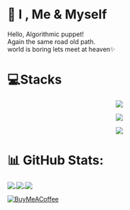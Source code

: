 # 💫 I , Me & Myself
Hello, Algorithmic puppet! <br>Again the same road old path.<br>world is boring lets meet at heaven✨

# 💻Stacks
<p align="center">
 <img src="https://skillicons.dev/icons?i=c,cs,cpp,py,js,ts" />
</p>
<p align="center">
 <img src="https://skillicons.dev/icons?i=html,css,react,redux,nextjs,tailwind,bootstrap" />
</p>
<p align="center">
 <img src="https://skillicons.dev/icons?i=mongodb,mysql,nodejs,express,prisma,firebase,figma,postman" />
</p>

# 📊 GitHub Stats:
<a href="https://github.com/shayaliza">
  <img align="center" src="https://github-readme-stats.vercel.app/api?username=shayaliza&theme=rose&hide_border=false&include_all_commits=false&count_private=false&hide=contribs,prs&icons=true&rank_icon=github" />
</a>
<a href="https://github.com/anuraghazra/convoychat">
  <img align="center" src="https://github-readme-stats.vercel.app/api/top-langs/?username=shayaliza&layout=pie&theme=rose&border_radius=5" />
</a>
<a href="https://github.com/anuraghazra/convoychat">
  <img align="center" src="https://github-readme-streak-stats.herokuapp.com/?user=shayaliza&theme=rose&hide_border=false" />
</a>

<!--   ## 💰 You can help me by Donating -->
  [![BuyMeACoffee](https://img.shields.io/badge/Buy%20Me%20a%20Coffee-ffdd00?style=for-the-badge&logo=buy-me-a-coffee&logoColor=black)](https://buymeacoffee.com/shayaliza) 

